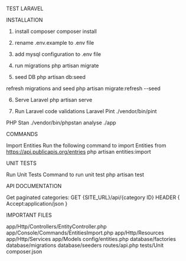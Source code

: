 TEST LARAVEL

INSTALLATION

1. install composer
composer install

2. rename .env.example to .env file

3. add mysql configuration to .env file

4. run migrations
php artisan migrate

5. seed DB
php artisan db:seed

refresh migrations and seed
php artisan migrate:refresh --seed

6. Serve Laravel
php artisan serve

7. Run Laravel code validations
Laravel Pint
./vendor/bin/pint

PHP Stan
./vendor/bin/phpstan analyse ./app


COMMANDS

Import Entities
Run the following command to import Entities from https://api.publicapis.org/entries
php artisan entities:import

UNIT TESTS

Run Unit Tests
Command to run unit test
php artisan test

API DOCUMENTATION

Get paginated categories:
GET {SITE_URL}/api/{category ID}
HEADER {
    Accept:application/json
}

IMPORTANT FILES

app/Http/Controllers/EntityController.php
app/Console/Commands/EntitiesImport.php
app/Http/Resources
app/Http/Services
app/Models
config/entities.php
database/factories
database/migrations
database/seeders
routes/api.php
tests/Unit
composer.json
